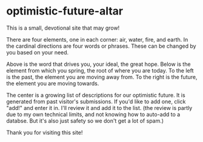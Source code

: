 # optimistic-future-altar

This is a small, devotional site that may grow!

There are four elements, one in each corner: air, water, fire, and earth. 
In the cardinal directions are four words or phrases.  These can be changed by you based on your need.

Above is the word that drives you, your ideal, the great hope.
Below is the element from which you spring, the root of where you are today.
To the left is the past, the element you are moving away from.
To the right is the future, the element you are moving towards.

The center is a growing list of descriptions for our optimistic future.  It is generated from past visitor's submissions.
If you'd like to add one, click "add!" and enter it in.  I'll review it and add it to the list.
(the review is partly due to my own technical limits, and not knowing how to auto-add to a databse.  But it's also just safety so we don't get a lot of spam.)

Thank you for visiting this site!

